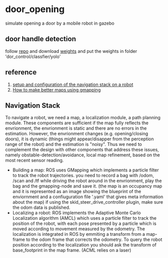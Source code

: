 # door_opening
simulate opening a door by a mobile robot in gazebo

## door handle detection
follow [repo](https://github.com/mengqlTHU/DoorDetector) and download [weights](https://drive.google.com/file/d/1i9E9pTPN5MtRxgBJWLnfQl2ypCv92dXk/view)
and put the weights in folder 'dor_control/classfier/yolo'


## reference
1. [setup and configuration of the navigation stack on a robot](https://wiki.ros.org/navigation/Tutorials/RobotSetup)
2. [How to make better maps using gmapping](https://answers.ros.org/question/269280/how-to-make-better-maps-using-gmapping/?answer=269293#post-id-269293)


## Navigation Stack
To navigate a robot, we need a map, a localization module, a path planning module. These components are sufficient if the map fully reflects the envrionment, the envrionment is static and there are no errors in the estimation. However, the envrionment changes (e.g. opening/closing doors), it is dynamic (things might appear/disapper from the perception range of the robot) and the estimation is "noisy". Thus we need to complement the design with other components that address these issues, namely obstable-detection/avoidance, local map refinement, based on the most recent sensor reading.
- Building a map: ROS uses GMapping which implements a particle filter to track the robot trajectories. you need to record a bag with /odom, /scan and /tf while driving the robot around in the envrionment, play the bag and the gmapping-node and save it. (the map is an occupancy map and it is represented as an image showing the blueprint of the enviornment and a confiuguration file '.yaml' that gives meta information about the map)
if using the skid_steer_drive_controller plugin, make sure the odom data is published.
- Localizing a robot: ROS implements the Adaptive Monte Carlo Localization algorithm (AMCL) which uses a particle filter to track the position of the robot, with each pose presented by a particle which is moved according to movement measured by the odometry. The localization is integrated in ROS by emmiting a transform from a map-frame to the odom frame that corrects the odometry. To query the robot position according to the localization you should ask the transform of base_footprint in the map frame. (ACML relies on a laser)  
